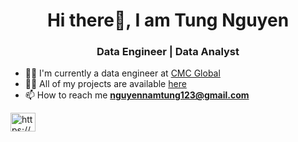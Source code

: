 <h1 align="center">Hi there👋, I am Tung Nguyen</h1>
<h3 align="center">Data Engineer | Data Analyst </h3>

- 🧑‍💼 I'm currently a data engineer at [CMC Global](https://cmcglobal.com.vn/)  
- 👨‍💻 All of my projects are available [here](https://github.com/TungNamNguyen)
- 📫 How to reach me **nguyennamtung123@gmail.com** 

<p align="left">
<a href="https://www.linkedin.com/in/nguyennamtung2003/" target="blank"><img align="center" src="https://raw.githubusercontent.com/rahuldkjain/github-profile-readme-generator/master/src/images/icons/Social/linked-in-alt.svg" alt="https://www.linkedin.com/in/nguyennamtung2003/" height="30" width="40" /></a>
</p>










